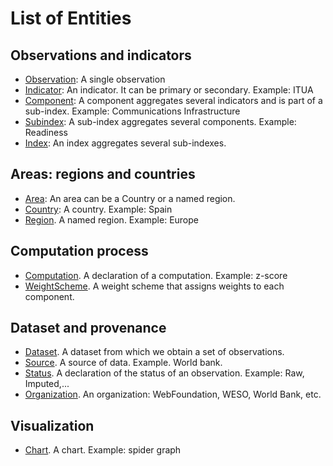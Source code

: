 # List of Entities

## Observations and indicators
* [Observation](Observation.md): A single observation
* [Indicator](Indicator.md): An indicator. It can be primary or secondary. Example: ITUA
* [Component](component.md): A component aggregates several indicators and is part of a sub-index. Example: Communications Infrastructure
* [Subindex](subindex.md): A sub-index aggregates several components. Example: Readiness
* [Index](index.md): An index aggregates several sub-indexes.

## Areas: regions and countries

* [Area](Area.md): An area can be a Country or a named region.
* [Country](Country.md): A country. Example: Spain
* [Region](Region.md). A named region. Example: Europe

## Computation process

* [Computation](Computation.md). A declaration of a computation. Example: z-score
* [WeightScheme](WeightScheme.md). A weight scheme that assigns weights to each component.

## Dataset and provenance
* [Dataset](Dataset.md). A dataset from which we obtain a set of observations. 
* [Source](Source.md). A source of data. Example. World bank.
* [Status](Status.md). A declaration of the status of an observation. Example: Raw, Imputed,...
* [Organization](Organization.md). An organization: WebFoundation, WESO, World Bank, etc.

## Visualization

* [Chart](Chart.md). A chart. Example: spider graph